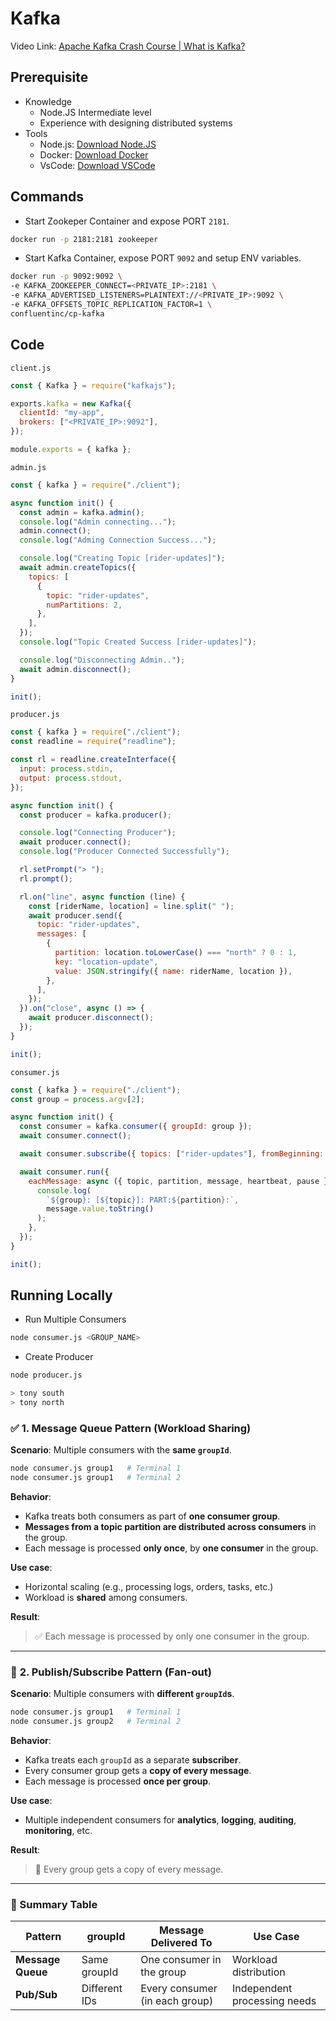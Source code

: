 # Kafka
Video Link: [Apache Kafka Crash Course | What is Kafka?](https://youtu.be/ZJJHm_bd9Zo)
## Prerequisite
- Knowledge
  - Node.JS Intermediate level
  - Experience with designing distributed systems
- Tools
  - Node.js: [Download Node.JS](https://nodejs.org/en)
  - Docker: [Download Docker](https://www.docker.com)
  - VsCode: [Download VSCode](https://code.visualstudio.com)

## Commands
- Start Zookeper Container and expose PORT `2181`.
```bash
docker run -p 2181:2181 zookeeper
```
- Start Kafka Container, expose PORT `9092` and setup ENV variables.
```bash
docker run -p 9092:9092 \
-e KAFKA_ZOOKEEPER_CONNECT=<PRIVATE_IP>:2181 \
-e KAFKA_ADVERTISED_LISTENERS=PLAINTEXT://<PRIVATE_IP>:9092 \
-e KAFKA_OFFSETS_TOPIC_REPLICATION_FACTOR=1 \
confluentinc/cp-kafka
```

## Code
`client.js`
```js
const { Kafka } = require("kafkajs");

exports.kafka = new Kafka({
  clientId: "my-app",
  brokers: ["<PRIVATE_IP>:9092"],
});

module.exports = { kafka };
```
`admin.js`
```js
const { kafka } = require("./client");

async function init() {
  const admin = kafka.admin();
  console.log("Admin connecting...");
  admin.connect();
  console.log("Adming Connection Success...");

  console.log("Creating Topic [rider-updates]");
  await admin.createTopics({
    topics: [
      {
        topic: "rider-updates",
        numPartitions: 2,
      },
    ],
  });
  console.log("Topic Created Success [rider-updates]");

  console.log("Disconnecting Admin..");
  await admin.disconnect();
}

init();
```
`producer.js`
```js
const { kafka } = require("./client");
const readline = require("readline");

const rl = readline.createInterface({
  input: process.stdin,
  output: process.stdout,
});

async function init() {
  const producer = kafka.producer();

  console.log("Connecting Producer");
  await producer.connect();
  console.log("Producer Connected Successfully");

  rl.setPrompt("> ");
  rl.prompt();

  rl.on("line", async function (line) {
    const [riderName, location] = line.split(" ");
    await producer.send({
      topic: "rider-updates",
      messages: [
        {
          partition: location.toLowerCase() === "north" ? 0 : 1,
          key: "location-update",
          value: JSON.stringify({ name: riderName, location }),
        },
      ],
    });
  }).on("close", async () => {
    await producer.disconnect();
  });
}

init();
```
`consumer.js`
```js
const { kafka } = require("./client");
const group = process.argv[2];

async function init() {
  const consumer = kafka.consumer({ groupId: group });
  await consumer.connect();

  await consumer.subscribe({ topics: ["rider-updates"], fromBeginning: true });

  await consumer.run({
    eachMessage: async ({ topic, partition, message, heartbeat, pause }) => {
      console.log(
        `${group}: [${topic}]: PART:${partition}:`,
        message.value.toString()
      );
    },
  });
}

init();
```
## Running Locally
- Run Multiple Consumers
```bash
node consumer.js <GROUP_NAME>
```
- Create Producer
```bash
node producer.js
```
```bash
> tony south
> tony north
```

### ✅ **1. Message Queue Pattern (Workload Sharing)**

**Scenario**:
Multiple consumers with the **same `groupId`**.

```bash
node consumer.js group1   # Terminal 1
node consumer.js group1   # Terminal 2
```

**Behavior**:

* Kafka treats both consumers as part of **one consumer group**.
* **Messages from a topic partition are distributed across consumers** in the group.
* Each message is processed **only once**, by **one consumer** in the group.

**Use case**:

* Horizontal scaling (e.g., processing logs, orders, tasks, etc.)
* Workload is **shared** among consumers.

**Result**:

> ✅ Each message is processed by only one consumer in the group.

---

### 📣 **2. Publish/Subscribe Pattern (Fan-out)**

**Scenario**:
Multiple consumers with **different `groupId`s**.

```bash
node consumer.js group1   # Terminal 1
node consumer.js group2   # Terminal 2
```

**Behavior**:

* Kafka treats each `groupId` as a separate **subscriber**.
* Every consumer group gets a **copy of every message**.
* Each message is processed **once per group**.

**Use case**:

* Multiple independent consumers for **analytics**, **logging**, **auditing**, **monitoring**, etc.

**Result**:

> 📢 Every group gets a copy of every message.

---

### 🔁 Summary Table

| Pattern           | groupId       | Message Delivered To           | Use Case                     |
| ----------------- | ------------- | ------------------------------ | ---------------------------- |
| **Message Queue** | Same groupId  | One consumer in the group      | Workload distribution        |
| **Pub/Sub**       | Different IDs | Every consumer (in each group) | Independent processing needs |

